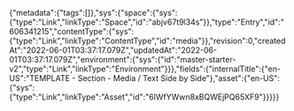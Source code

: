 {"metadata":{"tags":[]},"sys":{"space":{"sys":{"type":"Link","linkType":"Space","id":"abjv67t9l34s"}},"type":"Entry","id":"606341215","contentType":{"sys":{"type":"Link","linkType":"ContentType","id":"media"}},"revision":0,"createdAt":"2022-06-01T03:37:17.079Z","updatedAt":"2022-06-01T03:37:17.079Z","environment":{"sys":{"id":"master-starter-v2","type":"Link","linkType":"Environment"}}},"fields":{"internalTitle":{"en-US":"TEMPLATE - Section - Media / Text Side by Side"},"asset":{"en-US":{"sys":{"type":"Link","linkType":"Asset","id":"6lWfYWwn8xBQWEjPQ65XF9"}}}}}